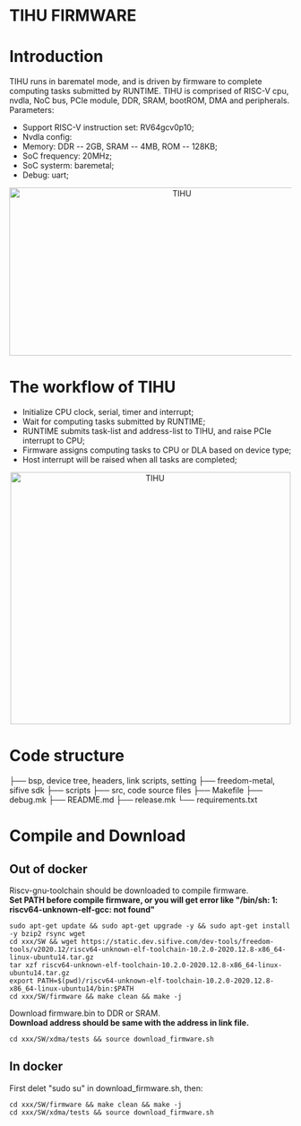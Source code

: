 # TIHU FIRMWARE
# Introduction
TIHU runs in barematel mode, and is driven by firmware to complete computing tasks submitted by RUNTIME. TIHU is comprised of RISC-V cpu, nvdla, NoC bus, PCIe module, DDR, SRAM, bootROM, DMA and peripherals.  
Parameters:  
* Support RISC-V instruction set: RV64gcv0p10;  
* Nvdla config:  
* Memory: DDR -- 2GB, SRAM -- 4MB, ROM -- 128KB;
* SoC frequency: 20MHz;  
* SoC systerm: baremetal;
* Debug: uart;

<div align=center>
<img src="../doc/AIPU_structure.png" width="600" height="300" alt="TIHU"/><br/>
</div>

# The workflow of TIHU  
* Initialize CPU clock, serial, timer and interrupt;    
* Wait for computing tasks submitted by RUNTIME;  
* RUNTIME submits task-list and address-list to TIHU, and raise PCIe interrupt to CPU;  
* Firmware assigns computing tasks to CPU or DLA based on device type;  
* Host interrupt will be raised when all tasks are completed;  
<div align=center>
<img src="../doc/firmware_workflow.png" width="500" height="450" alt="TIHU"/><br/>
</div>

# Code structure

├── bsp, device tree, headers, link scripts, setting
├── freedom-metal, sifive sdk
├── scripts
├── src, code source files
├── Makefile
├── debug.mk
├── README.md
├── release.mk
└── requirements.txt

# Compile and Download
## Out of docker   
Riscv-gnu-toolchain should be downloaded to compile firmware.  
**Set PATH before compile firmware, or you will get error like "/bin/sh: 1: riscv64-unknown-elf-gcc: not found"**  
``` 
sudo apt-get update && sudo apt-get upgrade -y && sudo apt-get install -y bzip2 rsync wget   
cd xxx/SW && wget https://static.dev.sifive.com/dev-tools/freedom-tools/v2020.12/riscv64-unknown-elf-toolchain-10.2.0-2020.12.8-x86_64-linux-ubuntu14.tar.gz    
tar xzf riscv64-unknown-elf-toolchain-10.2.0-2020.12.8-x86_64-linux-ubuntu14.tar.gz   
export PATH=$(pwd)/riscv64-unknown-elf-toolchain-10.2.0-2020.12.8-x86_64-linux-ubuntu14/bin:$PATH   
cd xxx/SW/firmware && make clean && make -j
```

Download firmware.bin to DDR or SRAM.  
**Download address should be same with the address in link file.**  

` cd xxx/SW/xdma/tests && source download_firmware.sh `  

## In docker
First delet "sudo su" in download_firmware.sh, then:  
```
cd xxx/SW/firmware && make clean && make -j  
cd xxx/SW/xdma/tests && source download_firmware.sh  
```
